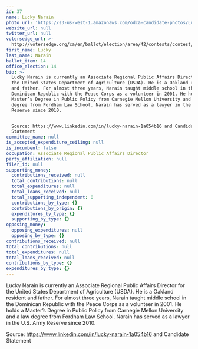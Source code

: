 ```yaml
---
id: 37
name: Lucky Narain
photo_url: 'https://s3-us-west-1.amazonaws.com/odca-candidate-photos/Lucky-Narain.png'
website_url: null
twitter_url: null
votersedge_url: >-
  http://votersedge.org/ca/en/ballot/election/area/42/contests/contest/13217/candidate/130697?&county=Alameda%20County&election_authority_id=1
first_name: Lucky
last_name: Narain
ballot_item: 14
office_election: 14
bio: >-
  Lucky Narain is currently an Associate Regional Public Affairs Director for
  the United States Department of Agriculture (USDA). He is a Oakland resident
  and father. For almost three years, Narain taught middle school in the
  Dominican Republic with the Peace Corps as a volunteer in 2001. He holds a
  Master’s Degree in Public Policy from Carnegie Mellon University and a law
  degree from Fordham Law School. Narain has served as a lawyer in the U.S. Army
  Reserve since 2010. 


  Source: https://www.linkedin.com/in/lucky-narain-1a054b16 and Candidate
  Statement
committee_name: null
is_accepted_expenditure_ceiling: null
is_incumbent: false
occupation: Associate Regional Public Affairs Director
party_affiliation: null
filer_id: null
supporting_money:
  contributions_received: null
  total_contributions: null
  total_expenditures: null
  total_loans_received: null
  total_supporting_independent: 0
  contributions_by_type: {}
  contributions_by_origin: {}
  expenditures_by_type: {}
  supporting_by_type: {}
opposing_money:
  opposing_expenditures: null
  opposing_by_type: {}
contributions_received: null
total_contributions: null
total_expenditures: null
total_loans_received: null
contributions_by_type: {}
expenditures_by_type: {}
---
```

Lucky Narain is currently an Associate Regional Public Affairs Director for the United States Department of Agriculture (USDA). He is a Oakland resident and father. For almost three years, Narain taught middle school in the Dominican Republic with the Peace Corps as a volunteer in 2001. He holds a Master’s Degree in Public Policy from Carnegie Mellon University and a law degree from Fordham Law School. Narain has served as a lawyer in the U.S. Army Reserve since 2010. 

Source: https://www.linkedin.com/in/lucky-narain-1a054b16 and Candidate Statement